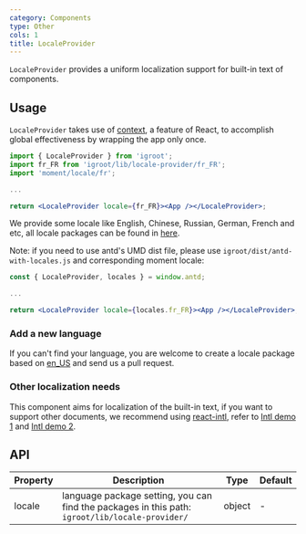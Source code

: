 ```yaml
---
category: Components
type: Other
cols: 1
title: LocaleProvider
---
```


`LocaleProvider` provides a uniform localization support for built-in text of components.

## Usage

`LocaleProvider` takes use of [context](https://facebook.github.io/react/docs/context.html), a feature of React, to accomplish global effectiveness by wrapping the app only once.

```jsx
import { LocaleProvider } from 'igroot';
import fr_FR from 'igroot/lib/locale-provider/fr_FR';
import 'moment/locale/fr';

...

return <LocaleProvider locale={fr_FR}><App /></LocaleProvider>;
```

We provide some locale like English, Chinese, Russian, German, French and etc, all locale packages can be found in [here](https://github.com/ant-design/ant-design/blob/master/components/locale-provider/).

Note: if you need to use antd's UMD dist file, please use `igroot/dist/antd-with-locales.js` and corresponding moment locale:

```jsx
const { LocaleProvider, locales } = window.antd;

...

return <LocaleProvider locale={locales.fr_FR}><App /></LocaleProvider>;
```

### Add a new language

If you can't find your language, you are welcome to create a locale package based on [en_US](https://github.com/ant-design/ant-design/blob/master/components/locale-provider/en_US.tsx) and send us a pull request.

### Other localization needs

This component aims for localization of the built-in text, if you want to support other documents, we recommend using [react-intl](https://github.com/yahoo/react-intl), refer to [Intl demo 1](http://github.com/ant-design/intl-example) and [Intl demo 2](http://yiminghe.me/learning-react/examples/react-intl.html?locale=en-US).

## API

| Property | Description | Type | Default |
| -------- | ----------- | ---- | ------- |
| locale | language package setting, you can find the packages in this path: `igroot/lib/locale-provider/` | object | - |
